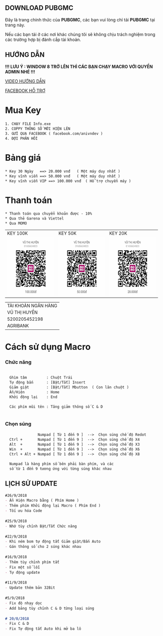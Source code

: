 ## DOWNLOAD PUBGMC

Đây là trang chính thức của **PUBGMC**, các bạn vui lòng chỉ tải **PUBGMC** tại trang này.

Nếu các bạn tải ở các nơi khác chúng tôi sẽ không chịu trách nghiệm trong các trường hợp bị đánh cắp tài khoản.

## HƯỚNG DẪN

**!!! LƯU Ý : WINDOW 8 TRỞ LÊN THÌ CÁC BẠN CHẠY MACRO VỚI QUYỀN ADMIN NHÉ !!!**

[VIDEO HƯỚNG DẪN](https://www.youtube.com/watch?v=YaASdROkmgk)

[FACEBOOK HỖ TRỢ](https://www.facebook.com/anivndev/)

# Mua Key

   ```muakey
   1. CHẠY FILE Info.exe
   2. COPPY THÔNG SỐ MỚI HIỆN LÊN
   3. GỬI QUA FACEBOOK ( facebook.com/anivndev )
   4. ĐỢI PHẢN HỒI
   ```

# Bảng giá

   ```banggia
   * Key 30 Ngày   ==> 20.000 vnđ   ( Một máy duy nhất )
   * Key vĩnh viễn ==> 50.000 vnđ   ( Một máy duy nhất )
   * Key vĩnh viễn VIP ==> 100.000 vnđ  ( Hỗ trợ chuyển máy )
   ```
   
# Thanh toán

  ```thanhtoan
  * Thanh toán qua chuyển khoản được - 10%
  * Qua thẻ Garena và Viettel
  * Qua MOMO
  ```
<table>
  <tbody>
    <tr>
      <tr>
       <td>KEY 100K</td>
       <td>KEY 50K</td>
       <td>KEY 20K</td>
      </tr>
      <td><img width=192 height=192 src="https://raw.githubusercontent.com/nvck2002/nvck2002.github.io/master/img/100.jpg"></td>
      <td><img width=192 height=192 src="https://raw.githubusercontent.com/nvck2002/nvck2002.github.io/master/img/50.jpg"></td>
      <td><img width=192 height=192 src="https://raw.githubusercontent.com/nvck2002/nvck2002.github.io/master/img/20.jpg"></td>
    </tr>
  </tbody>
</table> 

<table>
  <tbody>
    <tr>
      <tr>
       <td>TÀI KHOẢN NGÂN HÀNG</td>
      </tr>
      <tr>
      <td>VŨ THỊ HUYỀN</td>
      </tr>
      <tr>
      <td>5200205452198</td>
      </tr>
      <tr>
      <td>AGRIBANK</td>
      </tr>
    </tr>
  </tbody>
</table> 
 
# Cách sử dụng Macro

### Chức năng
 
  ```chucnang
    
    Ghìm tâm         : Chuột Trái
    Tự động bắn      : [Bật/Tắt] Insert
    Giảm giật        : [Bật/Tắt] Mbutton  ( Con lăn chuột )
    Ẩn/Hiện          : Home
    Khởi động lại    : End
  
    Các phím mũi tên : Tăng giảm thông số C & D
    
  ```
### Chọn súng
 
  ```chonsung
                 Numpad [ Từ 1 đến 9 ]  -->  Chọn súng chế độ Redot
    Ctrl +       Numpad [ Từ 1 đến 9 ]  -->  Chọn súng chế độ X4
    Alt  +       Numpad [ Từ 1 đến 9 ]  -->  Chọn súng chế độ X3
    Win  +       Numpad [ Từ 1 đến 9 ]  -->  Chọn súng chế độ X6
    Ctrl + Alt + Numpad [ Từ 1 đến 9 ]  -->  Chọn súng chế độ X8

    Numpad là hàng phím số bên phải bàn phím, và các 
    số từ 1 đến 9 tương ứng với từng súng khác nhau
  ```

## LỊCH SỬ UPDATE

```markdown
#26/9/2018
- Ẩn Hiện Macro bằng ( Phím Home )
- Thêm phím Khởi động lại Macro ( Phím End )
- Tối ưu hóa Code

#25/9/2018
- Nhớ tùy chỉnh Bật/Tắt Chức năng

#22/9/2018
- Khi ném bom tự động tắt Giảm giật/Bắn Auto
- Gán thông số cho 2 súng khác nhau

#16/9/2018
- Thêm tùy chỉnh phím tắt
- Fix một số lỗi
- Tự động update

#11/9/2018
- Update thêm bản 32Bit

#5/9/2018
- Fix độ nhạy dọc
- Add bảng tùy chỉnh C & D từng loại súng

# 20/8/2018
- Fix C & D 
- Fix Tự động tắt Auto khi mở ba lô

```
